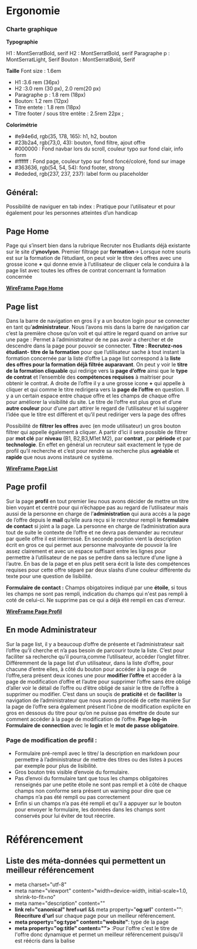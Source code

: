
# Ergonomie
### Charte graphique

**Typographie**

H1 : MontSerratBold, serif
H2 : MontSerratBold, serif
Paragraphe p : MontSerratLight, Serif
Bouton : MontSerratBold, Serif


**Taille**
Font size : 1.6em

 * H1 :3.6 rem (36px)
 * H2 :3.0 rem (30 px), 2.0 rem(20 px)
 * Paragraphe p : 1.8 rem (18px)
 * Bouton: 1.2 rem (12px)
 * Titre entete : 1.8 rem (18px)
 * Titre footer / sous titre entête : 2.5rem 22px ;

**Colorimétrie**
 * #e94e6d, rgb(35, 178, 165): h1, h2, bouton
 * #23b2a4, rgb(73,0, 43): bouton, fond filtre, ajout offre
 * #000000 : Fond navbar lors du scroll, couleur typo sur fond clair, info form
 * #ffffff : Fond page, couleur typo sur fond foncé/coloré, fond sur image
 * #363636, rgb(54, 54, 54): fond footer, strong
 * #ededed, rgb(237, 237, 237): label form ou placeholder

## Général:
 Possibilité de naviguer en tab index : Pratique pour l’utilisateur et pour également pour les personnes atteintes d’un handicap

## Page Home
Page qui s’insert bien dans la rubrique Recruter nos Etudiants déjà existante sur le site d’**ynovlyon**.
Premier filtrage par **formation**-> Lorsque notre souris est sur la formation de l’étudiant, on peut voir le titre des offres avec une grosse icone **+** qui donne envie à l’utilisateur de cliquer cela le conduira à la page list avec toutes les offres de contrat concernant la formation concernée

**[WireFrame Page Home](B1_Ing_DelbecqLesueurGontard_Doc/Ressources/Index.png)**
## Page list
Dans la barre de navigation en gros il y a un bouton login pour se connecter en tant qu’**administrateur**. Nous l’avons mis dans la barre de navigation car c’est la première chose qu’on voit et qui attire le regard quand on arrive sur une page : Permet à l’administrateur de ne pas avoir a chercher et de descendre dans la page pour pouvoir se connecter.
**Titre : Recrutez-nos étudiant- titre de la formation** pour que l’utilisateur sache à tout instant la formation concernée par la liste d’offre
La page list correspond à la **liste des offres pour la formation déjà filtrée auparavant**. On peut y voir le **titre de la formation cliquable** qui redirige vers la **page d’offre** ainsi que le **type de contrat** et l’ensemble des **compétences requises** à maitriser pour obtenir le contrat. A droite de l’offre il y a une grosse icone **+** qui appelle à cliquer et qui comme le titre redirigera vers la **page de l’offre** en question.
Il y a un certain espace entre chaque offre et les champs de chaque offre pour améliorer la visibilité du site.
Le titre de l’offre est plus gros et d’une **autre couleur** pour d’une part attirer le regard de l’utilisateur et lui suggérer l’idée que le titre est différent et qu’il peut rediriger vers la page des offres

Possibilité de **filtrer les offres** avec (en mode utilisateur) un gros bouton filtrer qui appelle également à cliquer. A partir d’ici il sera possible de filtrer par **mot clé** par **niveau** (B1, B2,B3,M1et M2), par **contrat** , par **période** et par **technologie**.
En effet en général un recruteur sait exactement le type de profil qu’il recherche et c’est pour rendre sa recherche plus **agréable** et **rapide** que nous avons instauré ce système.

**[WireFrame Page List](B1_Ing_DelbecqLesueurGontard_Doc/Ressources/Liste.png)**
## Page profil

Sur la page **profil** en tout premier lieu nous avons décider de mettre un titre bien voyant et centré pour qui n’échappe pas au regard de l’utilisateur mais aussi de la personne en charge de l’**administration** qui aura accès a la page de l’offre depuis le **mail** qu’elle aura reçu si le recruteur rempli le **formulaire de contact** si joint a la page. La personne en charge de l’administration aura tout de suite le contexte de l’offre et ne devra pas demander au recruteur par quelle offre il est interressé.
En seconde position vient la description écrit en gros ce qui permet aux personne malvoyante de pouvoir la lire assez clairement et avec un espace suffisant entre les lignes pour permettre à l’utilisateur de ne pas se perdre dans sa lecture d’une ligne à l’autre.
En bas de la page et en plus petit sera écrit la liste des compétences requises pour cette offre séparé par deux slashs d’une couleur différente du texte pour une question de lisibilité.

**Formulaire de contact :** Champs obigatoires indiqué par une **étoile**, si tous les champs ne sont pas rempli, indication du champs qui n'est pas rempli à coté de celui-ci. Ne supprime pas ce qui a déjà été rempli en cas d'erreur.


**[WireFrame Page Profil](B1_Ing_DelbecqLesueurGontard_Doc/Ressources/Profil.png)**
## En mode Administrateur    

Sur la page list, il y a beaucoup d’offre de présente et l’administrateur sait l’offre qu’il cherche et n’a pas besoin de parcourir toute la liste. C’est pour faciliter sa recherche qu’il pourra,comme l’utilisateur, accéder l’onglet filtrer.
Différemment de la page list d’un utilisateur, dans la liste d’offre, pour chacune d’entre elles, à côté du bouton pour accéder à la page de l’offre,sera présent deux icones une pour **modifier l’offre** et accéder à la page de modification d’offre et l’autre pour supprimer l’offre sans être obligé d’aller voir le détail de l’offre ou d’être obligé de saisir le titre de l’offre à supprimer ou modifier. C’est dans un souçis de **praticité** et de **faciliter** la navigation de l’administrateur que nous avons procédé de cette manière
Sur la page de l’offre sera également présent l’icône de modification explicite en gros en dessous du titre pour qu’on ne puisse pas émettre de doute sur comment accéder à la page de modification de l’offre.
**Page log-in**
**Formulaire de connection** avec le **login** et le **mot de passe** **obligatoire**.  
### Page de modification de profil :
  * Formulaire pré-rempli avec le titre/ la description en markdown pour permettre à l’administrateur de mettre des titres ou des listes à   puces par exemple pour plus de lisibilité.
  * Gros bouton très visible d’envoie du formulaire.
  * Pas d’envoi du formulaire tant que tous les champs obligatoires renseignés par une petite étoile ne sont pas rempli et à côté de chaque champs non conforme sera présent un warning pour dire que ce champs n’a pas été rempli ou pas correctement
  * Enfin si un champs n’a pas été rempli et qu’il a appuyer sur le bouton pour envoyer le formulaire, les données dans les champs sont conservés pour lui éviter de tout réecrire.
  
 # Référencement

## Liste des méta-données qui permettent un meilleur référencement
   * meta charset="utf-8"
   * meta name="viewport" content="width=device-width, initial-scale=1.0, shrink-to-fit=no"
   * meta name="description" content=""
   * **link rel="canonical" href=url** && meta property="**og:url**" content="": **Réecriture d'url** sur chaque page pour un meilleur référencement.
   * **meta property="og:type" content="website"**: type de la page
   * **meta property="og:title" content="">** :Pour l'offre c'est le titre de l'offre donc dynamique et permet un meilleur référencement puisqu'il est réécris dans la balise **<title>**  et présent également dans les balises **h1** de la page.Regroupe les mots clé des pages.
   * **meta property="og:description" content=""**: Pour l'offre c'est la descriptiption de l'offre donc **dynamique** et  **différent** pour chaque offre
   * **meta property="og:locale" content="fr-FR"**
   * <script type="text/javascript" async src=https://www.google-analytics.com/analytics.js></script>: Sert a google analytics donc la mesure du trafic
   * <script type="text/javascript" src="//www.googleadservices.com/pagead/conversion.js"></script>
   * **meta name="robots" content="noindex"/> && <meta name="robots" content="nofollow"**: Uniquement sur les pages qu'on ne veux pas indexer pour indiquer au robot qu'il **ne faut pas** les indexer
                                                       
 ## Mots Clés
 ### Page list(filtre)
  * Développement web/ logiciel/ mobile
  * Réseaux
  * Cybersécurité
  * Expert Big Data
  * Java
  * C#
  * PHP
  * SQL
  *Symphony
 ### Moteur de Recherche
  * Offre stage informatique/ art/ graphic design/ Web et communication/business 
  * Stagiaire/ Alternant master 2 spécialisé développement logiciel Lyon
  * Trouver stagiaire/Alternant domaine du business Lyon
  * Recherche étudiant Stage/Alternance
  * Recruter étudiant Stage/Alternance
  * Liste des offres de stage/alternance art Lyon
Recherche de contrat Professionnel
  * Recruter étudiant Ynov
  * Stage étudiant informatique
  * Contrat pro bachelor
  * Contrat pro étudiant Master
  * Contrat pro étudiant Master
  * Stage étudiant Art
  * Stage Informatique
  * Stage/contrat/alternance étudiant commerce
  * Stage/contrat/alternance étudiant audioVisuel
  * Stage étudiant business school
  * Stage étudiant Animation3D
  * Stage étudiant Jeu vidéo

